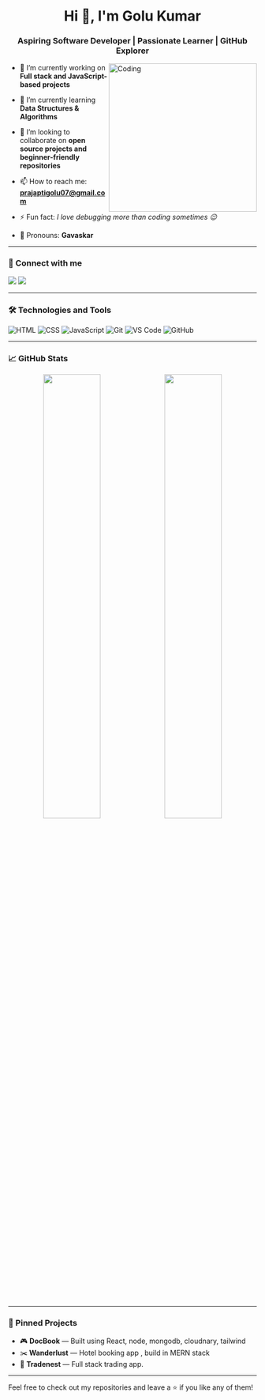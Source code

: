 <h1 align="center">Hi 👋, I'm Golu Kumar</h1>
<h3 align="center">Aspiring Software Developer | Passionate Learner | GitHub Explorer</h3>

<img align="right" alt="Coding" width="300" src="https://cdn.dribbble.com/users/1162077/screenshots/3848914/media/7ed7d5ca074b48b328150e5a231e8d1f.gif" />

- 🔭 I’m currently working on **Full stack and JavaScript-based projects**

- 🌱 I’m currently learning **Data Structures & Algorithms**

- 👯 I’m looking to collaborate on **open source projects and beginner-friendly repositories**

- 📫 How to reach me: **prajaptigolu07@gmail.com**

- ⚡ Fun fact: *I love debugging more than coding sometimes 😉*

- 🧠 Pronouns: **Gavaskar**

---

### 🔗 Connect with me

<p>
  <a href="mailto:prajaptigolu07@gmail.com"><img src="https://img.shields.io/badge/Gmail-D14836?style=for-the-badge&logo=gmail&logoColor=white" /></a>
  <a href="https://github.com/golugovaskar"><img src="https://img.shields.io/badge/GitHub-000000?style=for-the-badge&logo=github&logoColor=white" /></a>
</p>

---

### 🛠️ Technologies and Tools

![HTML](https://img.shields.io/badge/-HTML5-E34F26?style=flat&logo=html5&logoColor=white)
![CSS](https://img.shields.io/badge/-CSS3-1572B6?style=flat&logo=css3)
![JavaScript](https://img.shields.io/badge/-JavaScript-F7DF1E?style=flat&logo=javascript&logoColor=black)
![Git](https://img.shields.io/badge/-Git-F05032?style=flat&logo=git&logoColor=white)
![VS Code](https://img.shields.io/badge/-VS%20Code-007ACC?style=flat&logo=visual-studio-code)
![GitHub](https://img.shields.io/badge/-GitHub-181717?style=flat&logo=github)

---

### 📈 GitHub Stats

<p align="center">
  <img width="48%" src="https://github-readme-stats.vercel.app/api?username=golugovaskar&show_icons=true&theme=radical" />
  <img width="48%" src="https://github-readme-stats.vercel.app/api/top-langs/?username=golugovaskar&layout=compact&theme=radical" />
</p>

---

### 📌 Pinned Projects

- 🎮 **DocBook** — Built using React, node, mongodb, cloudnary, tailwind  
- ✂️ **Wanderlust** — Hotel booking app , build in MERN stack
- 🛒 **Tradenest** — Full stack trading app.  

---

Feel free to check out my repositories and leave a ⭐ if you like any of them!


